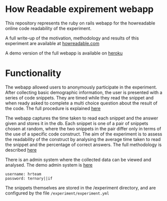 # How Readable expirement webapp

This repository represents the ruby on rails webapp for the howreadable online code readability of the experiment.

A full write-up of the motivation, methodology and results of this experiment are available at [howreadable.com](https://howreadable.com)

A demo version of the full webapp is available on [heroku](http://howreadable-2.herokuapp.com/)

# Functionality

The webapp allowed users to anonymously participate in the experiment. After collecting basic demographic information, the user is presented with a series of code snippets. They are timed while they read the snippet and when ready asked to complete a multi choice question about the result of the code. The full procedure is explained [here](https://howreadable.com/experiment/methodology.html#procedure)

The webapp captures the time taken to read each snippet and the answer given and stores it in the db. Each snippet is one of a pair of snippets chosen at random, where the two snippets in the pair differ only in terms of the use of a specific code construct. The aim of the experiment is to assess the readability of the construct by analysing the average time taken to read the snippet and the percentage of correct answers. The full methodology is described [here](https://howreadable.com/experiment/methodology.html)

There is an admin system where the collected data can be viewed and analysed. The demo admin system is [here](http://howreadable-2.herokuapp.com/admin)

```
username: hrteam
password: ternary||if
```

The snippets themselves are stored in the /experiment directory, and are configured by the file `/experiment/experiment.yml`
